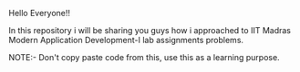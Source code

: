 Hello Everyone!!

In this repository i will be sharing you guys how i approached to IIT Madras Modern Application Development-I lab assignments problems.

NOTE:- Don't copy paste code from this, use this as a learning purpose.
